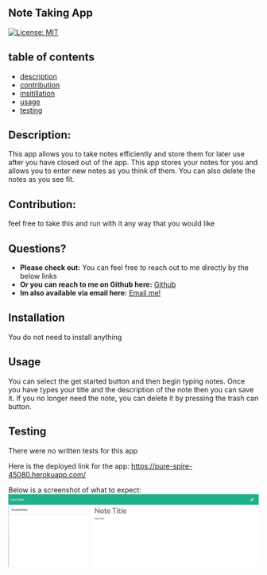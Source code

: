 ## Note Taking App

    
[![License: MIT](https://img.shields.io/badge/License-MIT-yellow.svg)](https://opensource.org/licenses/MIT)
    
## table of contents 

* [description](#Description)
* [contribution](#Contribution)  
* [insitillation](#Instillation)
* [usage](#Usage)
* [testing](#Testing)
  

## Description: 

This app allows you to take notes efficiently and store them for later use after you have closed out of the app. This app stores your notes for you and allows you to enter new notes as you think of them. You can also delete the notes as you see fit.  
    
    
## Contribution:

feel free to take this and run with it any way that you would like  
    
## Questions?

* **Please check out:** You can feel free to reach out to me directly by the below links 
* **Or you can reach to me on Github here:** [Github](https://github.com/zackdeacon )
* **Im also available via email here:** [Email me!](zackdeacon347@gmail.com) 
    
    
## Installation 

    
  You do not need to install anything  
    
## Usage 

    
  You can select the get started button and then begin typing notes. Once you have types your title and the description of the note then you can save it. If you no longer need the note, you can delete it by pressing the trash can button. 
    
## Testing 

    
  There were no written tests for this app 
  
  
Here is the deployed link for the app: https://pure-spire-45080.herokuapp.com/

Below is a screenshot of what to expect: 
![](Develop/Image%207-12-20%20at%205.14%20PM.jpeg)

